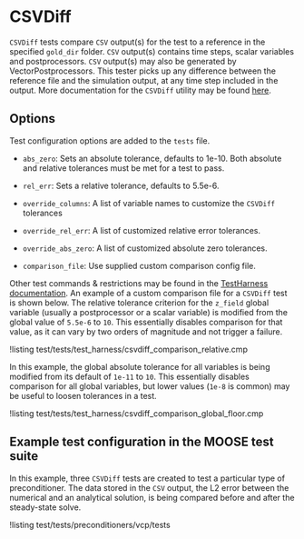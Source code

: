 # CSVDiff

`CSVDiff` tests compare `CSV` output(s) for the test to a reference in the specified
`gold_dir` folder. `CSV` output(s) contains time steps, scalar variables and postprocessors.
`CSV` output(s) may also be generated by VectorPostprocessors.
This tester picks up any difference between the reference file and the simulation
output, at any time step included in the output.
More documentation for the `CSVDiff` utility may be found [here](CSVDiff.md).

## Options

Test configuration options are added to the `tests` file.

- `abs_zero`: Sets an absolute tolerance, defaults to 1e-10. Both absolute and relative tolerances must
  be met for a test to pass.

- `rel_err`: Sets a relative tolerance, defaults to 5.5e-6.

- `override_columns`: A list of variable names to customize the `CSVDiff` tolerances

- `override_rel_err`: A list of customized relative error tolerances.

- `override_abs_zero`: A list of customized absolute zero tolerances.

- `comparison_file`: Use supplied custom comparison config file.


Other test commands & restrictions may be found in the [TestHarness documentation](TestHarness.md).
An example of a custom comparison file for a `CSVDiff` test is shown below.
The relative tolerance criterion for the `z_field` global variable (usually a postprocessor or a scalar variable)
is modified from the global value of `5.5e-6` to `10`. This essentially disables
comparison for that value, as it can vary by two orders of magnitude and not trigger a failure.

!listing test/tests/test_harness/csvdiff_comparison_relative.cmp

In this example, the global absolute tolerance for all variables is being modified
from its default of `1e-11` to `10`. This essentially disables comparison for all global variables,
but lower values (`1e-8` is common) may be useful to loosen tolerances in a test.

!listing test/tests/test_harness/csvdiff_comparison_global_floor.cmp

## Example test configuration in the MOOSE test suite

In this example, three `CSVDiff` tests are created to test a particular type of preconditioner.
The data stored in the `CSV` output, the L2 error between the numerical and an analytical solution,
is being compared before and after the steady-state solve.

!listing test/tests/preconditioners/vcp/tests
